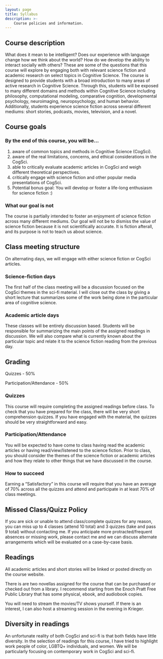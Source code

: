 ```yaml
---
layout: page
title: Syllabus
description: >-
    Course policies and information.
---
```


## Course description  

What does it mean to be intelligent? Does our experience with language change how we think about the world? How do we develop the ability to interact socially with others? These are some of the questions that this course will explore by engaging both with relevant science fiction and academic research on select topics in Cognitive Science. The course is designed to provide students with a broad introduction to many areas of active research in Cognitive Science. Through this, students will be exposed to many different domains and methods within Cognitive Science including philosophy, computational modeling, comparative cognition, developmental psychology, neuroimaging, neuropsychology, and human behavior. Additionally, students experience science fiction across several different mediums: short stories, podcasts, movies, television, and a novel. 


## Course goals

###  By the end of this course, you will be…

1. aware of common topics and methods in Cognitive Science (CogSci).
2. aware of the real limitations, concerns, and ethical considerations in the CogSci.
3. able to critically evaluate academic articles in CogSci and weigh different theoretical perspectives. 
4. critically engage with science fiction and other popular media presentations of CogSci.
5. Potential bonus goal: You will develop or foster a life-long enthusiasm for science fiction :) 

###  What our goal is not
The course is partially intended to foster an enjoyment of science fiction across many different mediums. Our goal will not be to dismiss the value of science fiction because it is not scientifically accurate. It is fiction afterall, and its purpose is not to teach us about science. 

## Class meeting structure
On alternating days, we will engage with either science fiction or CogSci articles. 

###  Science-fiction days
The first half of the class meeting will be a discussion focused on the CogSci themes in the sci-fi material. I will close out the class by giving a short lecture that summarizes some of the work being done in the particular area of cognitive science. 

###  Academic article days
These classes will be entirely discussion based. Students will be responsible for summarizing the main points of the assigned readings in discussion. We will also compare what is currently known about the particular topic and relate it to the science fiction reading from the previous day. 

## Grading 

Quizzes - 50%

Participation/Attendance - 50% 

###  Quizzes
This course will require completing the assigned readings before class. To check that you have prepared for the class, there will be very short comprehension quizzes. If you have engaged with the material, the quizzes should be very straightforward and easy.  

###  Participation/Attendance
You will be expected to have come to class having read the academic articles or having read/view/listened to the science fiction. Prior to class, you should consider the themes of the science fiction or academic articles and how they relate to other things that we have discussed in the course. 

###  How to succeed
Earning a “Satisfactory” in this course will require that you have an average of 70% across all the quizzes and attend and participate in at least 70% of class meetings. 

## Missed Class/Quizz Policy

If you are sick or unable to attend class/complete quizzes for any reason, you can miss up to 4 classes (attend 10 total) and 3 quizzes (take and pass 9 total) without contacting me. If you anticipate more protracted/frequent absences or missing work, please contact me and we can discuss alternate arrangements which will be evaluated on a case-by-case basis.  

## Readings

All academic articles and short stories will be linked or posted directly on the course website. 

There is are two novellas assigned for the course that can be purchased or checked out from a library. I recommend starting from the Enoch Pratt Free Public Library that has some physical, ebook, and audiobook copies. 

You will need to stream the movies/TV shows yourself. If there is an interest, I can also host a streaming session in the evening in Krieger. 

## Diversity in readings

An unfortunate reality of both CogSci and sci-fi is that both fields have little diversity. In the selection of readings for this course, I have tried to highlight work people of color, LGBTQ+ individuals, and women. We will be particularly focusing on contemporary work in CogSci and sci-fi.

